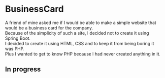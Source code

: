 # BusinessCard
A friend of mine asked me if I would be able to make a simple website that would be a business card for the company. <br>
Because of the simplicity of such a site, I decided not to create it using Spring Boot. <br>
I decided to create it using HTML, CSS and to keep it from being boring it was PHP. <br>
Plus I wanted to get to know PHP because I had never created anything in it. <br>
## In progress
